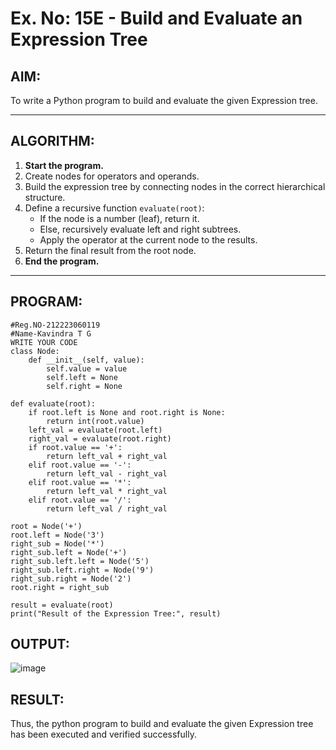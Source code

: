 # Ex. No: 15E - Build and Evaluate an Expression Tree

## AIM:
To write a Python program to build and evaluate the given Expression tree.

---

## ALGORITHM:

1. **Start the program.**
2. Create nodes for operators and operands.
3. Build the expression tree by connecting nodes in the correct hierarchical structure.
4. Define a recursive function `evaluate(root)`:
   - If the node is a number (leaf), return it.
   - Else, recursively evaluate left and right subtrees.
   - Apply the operator at the current node to the results.
5. Return the final result from the root node.
6. **End the program.**

---

## PROGRAM:

```
#Reg.NO-212223060119
#Name-Kavindra T G
WRITE YOUR CODE
class Node:
    def __init__(self, value):
        self.value = value
        self.left = None
        self.right = None

def evaluate(root):
    if root.left is None and root.right is None:
        return int(root.value)
    left_val = evaluate(root.left)
    right_val = evaluate(root.right)
    if root.value == '+':
        return left_val + right_val
    elif root.value == '-':
        return left_val - right_val
    elif root.value == '*':
        return left_val * right_val
    elif root.value == '/':
        return left_val / right_val

root = Node('+')
root.left = Node('3')
right_sub = Node('*')
right_sub.left = Node('+')
right_sub.left.left = Node('5')
right_sub.left.right = Node('9')
right_sub.right = Node('2')
root.right = right_sub

result = evaluate(root)
print("Result of the Expression Tree:", result)

```

## OUTPUT:
![image](https://github.com/user-attachments/assets/16e63d64-4c6d-4643-82ce-6a0f83ee2da9)


## RESULT:
Thus, the python program to build and evaluate the given Expression tree has been executed and verified successfully.

